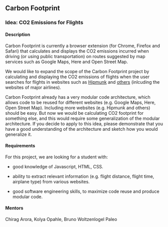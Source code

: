 
## Carbon Footprint

### Idea: CO2 Emissions for Flights

#### Description

Carbon Footprint is currently a browser extension (for Chrome, Firefox and Safari) that calculates and displays the CO2 emissions incurred when driving (or using public transportation) on routes suggested by map services such as Google Maps, Here and Open Street Map.

We would like to expand the scope of the Carbon Footprint project by calculating and displaying the CO2 emissions of flights when the user searches for flights in websites such as [Hipmunk](http://www.hipmunk.com) and [others](http://alternativeto.net/software/hipmunk/) (inlcuding the websites of major airlines).

Carbon Footprint already has a very modular code architecture, which allows code to be reused for different websites (e.g. Google Maps, Here, Open Street Map). Including more websites (e.g. Hipmunk and others) should be easy. But now we would be calculating CO2 footprint for something else, and this would require some generalization of the modular architecture. If you decide to apply to this idea, please demonstrate that you have a good understanding of the architecture and sketch how you would generalize it.

#### Requirements

For this project, we are looking for a student with:

- good knowledge of Javascript, HTML, CSS.

- ability to extract relevant information (e.g. flight distance, flight time, airplane type) from various websites.

- good software engineering skills, to maximize code reuse and produce modular code.

#### Mentors

Chirag Arora, Kolya Opahle, Bruno Woltzenlogel Paleo


